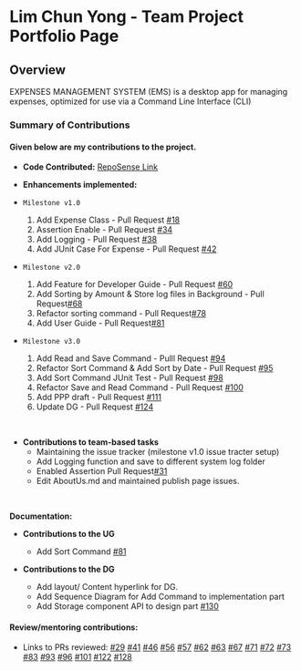 # Lim Chun Yong - Team Project Portfolio Page

## Overview

EXPENSES MANAGEMENT SYSTEM (EMS) is a desktop app for managing expenses, optimized for use via a Command Line
Interface (CLI)

### Summary of Contributions
#### Given below are my contributions to the project.

* **Code Contributed:** [RepoSense Link](https://nus-tic4001-ay2122s1.github.io/tp-dashboard/?search=&sort=groupTitle&sortWithin=title&timeframe=commit&mergegroup=&groupSelect=groupByRepos&breakdown=true&checkedFileTypes=docs~functional-code~test-code~other&since=2021-09-17&tabOpen=true&tabType=authorship&zFR=false&tabAuthor=jr-mojito&tabRepo=AY2122S1-TIC4001-F18-2%2Ftp%5Bmaster%5D&authorshipIsMergeGroup=false&authorshipFileTypes=docs~functional-code~test-code~other&authorshipIsBinaryFileTypeChecked=false)


* **Enhancements implemented:**

* ```Milestone v1.0```
    1. Add Expense Class - Pull Request [#18](https://github.com/AY2122S1-TIC4001-F18-2/tp/pull/18)
    2. Assertion Enable - Pull Request [#34](https://github.com/AY2122S1-TIC4001-F18-2/tp/pull/34)
    3. Add Logging - Pull Request [#38](https://github.com/AY2122S1-TIC4001-F18-2/tp/pull/38)
    4. Add JUnit Case For Expense - Pull Request [#42](https://github.com/AY2122S1-TIC4001-F18-2/tp/pull/42)

* ```Milestone v2.0```
     1. Add Feature for Developer Guide - Pull Request [#60](https://github.com/AY2122S1-TIC4001-F18-2/tp/pull/60)
     2. Add Sorting by Amount & Store log files in Background - Pull Request[#68](https://github.com/AY2122S1-TIC4001-F18-2/tp/pull/68)
     3. Refactor sorting command - Pull Request[#78](https://github.com/AY2122S1-TIC4001-F18-2/tp/pull/78)
     4. Add User Guide - Pull Request[#81](https://github.com/AY2122S1-TIC4001-F18-2/tp/pull/81)

* ```Milestone v3.0```
    1. Add Read and Save Command  - Pulll Request [#94](https://github.com/AY2122S1-TIC4001-F18-2/tp/pull/94)
    1. Refactor Sort Command & Add Sort by Date - Pull Request [#95](https://github.com/AY2122S1-TIC4001-F18-2/tp/pull/95)
    2. Add Sort Command JUnit Test - Pull Request [#98](https://github.com/AY2122S1-TIC4001-F18-2/tp/pull/98)
    3. Refactor Save and Read Command - Pull Request [#100](https://github.com/AY2122S1-TIC4001-F18-2/tp/pull/100)
    5. Add PPP draft - Pull Request [#111](https://github.com/AY2122S1-TIC4001-F18-2/tp/pull/111)
    6. Update DG - Pull Request [#124](https://github.com/AY2122S1-TIC4001-F18-2/tp/pull/124)
 <br>

* **Contributions to team-based tasks**
  * Maintaining the issue tracker (milestone v1.0 issue tracter setup)
  * Add Logging function and save to different system log folder
  * Enabled Assertion Pull Request[#31](https://github.com/AY2122S1-TIC4001-F18-2/tp/pull/31)
  * Edit AboutUs.md and maintained publish page issues.
<br>

**Documentation:**

* **Contributions to the UG**
  * Add Sort Command [#81](https://github.com/AY2122S1-TIC4001-F18-2/tp/pull/81)
  
* **Contributions to the DG**
  * Add layout/ Content hyperlink for DG.
  * Add Sequence Diagram for Add Command to implementation part
  * Add Storage component API to design part [#130](https://github.com/AY2122S1-TIC4001-F18-2/tp/pull/130)
  
#### Review/mentoring contributions: 
  * Links to PRs reviewed: 
   [#29](https://github.com/AY2122S1-TIC4001-F18-2/tp/pull/29)
    [#41](https://github.com/AY2122S1-TIC4001-F18-2/tp/pull/41)
    [#46](https://github.com/AY2122S1-TIC4001-F18-2/tp/pull/46)
    [#56](https://github.com/AY2122S1-TIC4001-F18-2/tp/pull/56)
    [#57](https://github.com/AY2122S1-TIC4001-F18-2/tp/pull/57)
    [#62](https://github.com/AY2122S1-TIC4001-F18-2/tp/pull/62)
    [#63](https://github.com/AY2122S1-TIC4001-F18-2/tp/pull/63)
    [#67](https://github.com/AY2122S1-TIC4001-F18-2/tp/pull/67)
    [#71](https://github.com/AY2122S1-TIC4001-F18-2/tp/pull/71)
    [#72](https://github.com/AY2122S1-TIC4001-F18-2/tp/pull/72)
    [#73](https://github.com/AY2122S1-TIC4001-F18-2/tp/pull/73)
    [#83](https://github.com/AY2122S1-TIC4001-F18-2/tp/pull/83)
    [#93](https://github.com/AY2122S1-TIC4001-F18-2/tp/pull/93)
    [#96](https://github.com/AY2122S1-TIC4001-F18-2/tp/pull/96)
    [#101](https://github.com/AY2122S1-TIC4001-F18-2/tp/pull/101)
    [#122](https://github.com/AY2122S1-TIC4001-F18-2/tp/pull/122)
    [#128](https://github.com/AY2122S1-TIC4001-F18-2/tp/pull/128)



